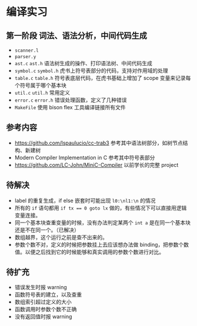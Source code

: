 # 编译实习
## 第一阶段 词法、语法分析，中间代码生成
- `scanner.l`
- `parser.y`
- `ast.c`    `ast.h`        语法树生成的操作、打印语法树、中间代码生成
- `symbol.c` `symbol.h`     虎书上符号表部分的代码，支持对作用域的处理
- `table.c`  `table.h`      符号表底层代码，在虎书基础上增加了 scope 变量来记录每个符号属于哪个基本块
- `util.c`   `util.h`       常用定义
- `error.c`   `error.h`     错误处理函数，定义了几种错误
- `MakeFile`                使用 bison flex 工具编译链接所有文件

## 参考内容
- https://github.com/lspaulucio/cc-trab3  参考其中语法树部分，如树节点结构、新建树
- Modern Compiler Implementation in C     参考其中符号表部分
- https://github.com/LC-John/MiniC-Compiler 以前学长的完整 project

## 待解决
- label 的重复生成，if else 嵌套时可能出现 `l0:\nl1:\n` 的情况
- 所有的 `if` 语句都用 `if tx == 0 goto lx` 做的，有些情况下可以直接用逻辑变量连接。
- 同一个基本块查重变量的时候，没有办法判定某两个 `int a` 是在同一个基本块还是不在同一个。（已解决）
- 数组越界，这个运行之前是查不出来的。
- 参数个数不对，定义的时候把参数挂上去应该想办法做 binding，把参数个数值。以便之后找到它的时候能够和真实调用的参数个数进行对比。

## 待扩充
- 错误发生时报 warning
- 函数符号表的建立，以及查重
- 数组索引超过定义的大小
- 函数调用时参数个数不正确
- 没有返回值时报 warning

